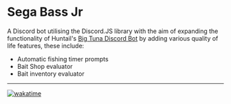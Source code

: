 # Sega Bass Jr
A Discord bot utilising the Discord.JS library with the aim of expanding the functionality of Huntail's [Big Tuna Discord Bot](https://bigtuna.xyz) by adding various quality of life features, these include:
- Automatic fishing timer prompts
- Bait Shop evaluator
- Bait inventory evaluator

---

[![wakatime](https://wakatime.com/badge/user/87603537-98b6-4d98-bccb-d715695da413/project/d55a367d-5b1a-40e0-8f21-61078597f1e2.svg?style=for-the-badge)](https://wakatime.com/@LoadXBare/projects/bshirfsylx)
